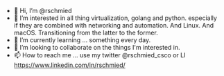 - 👋 Hi, I’m @rschmied
- 👀 I’m interested in all thing virtualization, golang and python.  especially if they are combined with networking and automation. And Linux. And macOS. Transitioning from the latter to the former.
- 🌱 I’m currently learning ... something every day.
- 💞️ I’m looking to collaborate on the things I'm interested in.
- 📫 How to reach me ... use my twitter @rschmied_csco or LI <https://www.linkedin.com/in/rschmied/>

<!---
rschmied/rschmied is a ✨ special ✨ repository because its `README.md` (this file) appears on your GitHub profile.
You can click the Preview link to take a look at your changes.
--->
